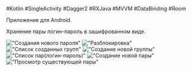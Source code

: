 #Kotlin #SingleActivity #Dagger2 #RXJava #MVVM #DataBinding #Room 

Приложение для Android.

Хранение пары логин-пароль в зашифрованном виде.

!["Создания нового пароля"](https://github.com/ATRiz-Tech/Android-Password-Manager/blob/master/Image/1.png) !["Разблокировка"](https://github.com/ATRiz-Tech/Android-Password-Manager/blob/master/Image/2.png)
!["Список созданных групп"](https://github.com/ATRiz-Tech/Android-Password-Manager/blob/master/Image/3.png) !["Создание новой группы"](https://github.com/ATRiz-Tech/Android-Password-Manager/blob/master/Image/4.png)
!["Список пар(логин-пароль)"](https://github.com/ATRiz-Tech/Android-Password-Manager/blob/master/Image/5.png) !["Создание новой пары"](https://github.com/ATRiz-Tech/Android-Password-Manager/blob/master/Image/6.png)
!["Просмотр существующей пары"](https://github.com/ATRiz-Tech/Android-Password-Manager/blob/master/Image/7.png)